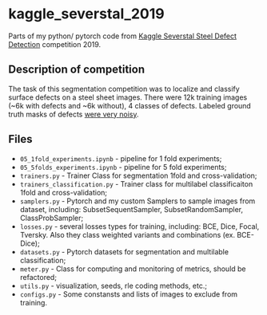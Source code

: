 # kaggle_severstal_2019

Parts of my python/ pytorch code from [Kaggle Severstal Steel Defect Detection](https://www.kaggle.com/c/severstal-steel-defect-detection) competition 2019.

## Description of competition
The task of this segmentation competition was to localize and classify surface defects on a steel sheet images. There were 12k training images (~6k with defects and ~6k without), 4 classes of defects. Labeled ground truth masks of defects [were very noisy](https://www.kaggle.com/c/severstal-steel-defect-detection/discussion/113891).

## Files
- `05_1fold_experiments.ipynb` - pipeline for 1 fold experiments;
- `05_5folds_experiments.ipynb` - pipeline for 5 fold experiments;
- `trainers.py` - Trainer Class for segmentation 1fold and cross-validation;
- `trainers_classification.py` - Trainer class for multilabel classificaiton 1fold and cross-validation;
- `samplers.py` - Pytorch and my custom Samplers to sample images from dataset, including: SubsetSequentSampler, SubsetRandomSampler, ClassProbSampler;
- `losses.py` - several losses types for training, including: BCE, Dice, Focal, Tversky. Also they class weighted variants and combinations (ex. BCE-Dice);
- `datasets.py` - Pytorch datasets for segmentation and multilable classification;
- `meter.py` - Class for computing and monitoring of metrics, should be refactored;
- `utils.py` - visualization, seeds, rle coding methods, etc.;
- `configs.py` - Some constansts and lists of images to exclude from training.
